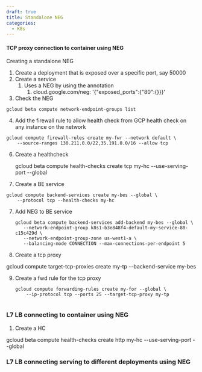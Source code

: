 ```yaml
---
draft: true
title: Standalone NEG
categories:
  - K8s
---
```

#### TCP proxy connection to container using NEG

Creating a standalone NEG

1. Create a deployment that is exposed over a specific port, say 50000
2. Create a service 
   1. Uses a NEG by using the annotation
      1. cloud.google.com/neg: '{"exposed_ports":{"80":{}}}'
3. Check the NEG

```gcloud beta compute network-endpoint-groups list```

4. Add the firewall rule to allow health check from GCP health check on any instance on the network

```
gcloud compute firewall-rules create my-fwr --network default \
    --source-ranges 130.211.0.0/22,35.191.0.0/16 --allow tcp
```

6. Create a healthcheck

   gcloud beta compute health-checks create tcp my-hc --use-serving-port --global

6. Create a BE service

```
gcloud compute backend-services create my-bes --global \
    --protocol tcp --health-checks my-hc
```

7. Add NEG to BE service 

   ```
   gcloud beta compute backend-services add-backend my-bes --global \
      --network-endpoint-group k8s1-b3e848f4-default-my-service-80-c15c429d \
      --network-endpoint-group-zone us-west1-a \
      --balancing-mode CONNECTION --max-connections-per-endpoint 5
   ```

8. Create a tcp proxy

gcloud compute target-tcp-proxies create my-tp --backend-service my-bes

9. Create a fwd rule for the tcp proxy

   ```
   gcloud compute forwarding-rules create my-for --global \
       --ip-protocol tcp --ports 25 --target-tcp-proxy my-tp
       
   ```



### L7 LB connecting to container using NEG



1. Create a HC

gcloud beta compute health-checks create http my-hc --use-serving-port --global

### L7 LB connecting serving to different deployments using NEG





